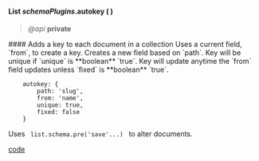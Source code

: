 #### List _schemaPlugins_.autokey (  )  
> _@api_ **private**   

<div class="code-header"> 
#### Adds a key to each document in a collection
Uses a current field, `from`, to create a key.    
Creates a new field based on `path`.  
Key will be unique if `unique` is **boolean** `true`.  
Key will update anytime the `from` field updates unless `fixed` is **boolean** `true`.  
</div><pre class=" language-javascript"><code class="language-javascript">    autokey: { 
		path: 'slug', 
		from: 'name',
		unique: true,
		fixed: false
	}
</code></pre>

Uses <code class="default-value"> list.schema.pre('save'...) </code> to alter documents.

<div class="code-header addGitHubLink" data-file="lib/schemaPlugins.js"><a href="#" class="loadCode"> code</a></div><pre class=" language-javascript hideCode api"></pre> 
